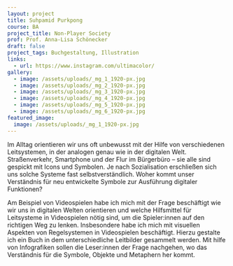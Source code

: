 ```yaml
---
layout: project
title: Suhpamid Purkpong
course: BA
project_title: Non-Player Society
prof: Prof. Anna-Lisa Schönecker
draft: false
project_tags: Buchgestaltung, Illustration
links:
  - url: https://www.instagram.com/ultimacolor/
gallery:
  - image: /assets/uploads/_mg_1_1920-px.jpg
  - image: /assets/uploads/_mg_2_1920-px.jpg
  - image: /assets/uploads/_mg_3_1920-px.jpg
  - image: /assets/uploads/_mg_4_1920-px.jpg
  - image: /assets/uploads/_mg_5_1920-px.jpg
  - image: /assets/uploads/_mg_6_1920-px.jpg
featured_image:
  image: /assets/uploads/_mg_1_1920-px.jpg
---
```

Im Alltag orientieren wir uns oft unbewusst mit der Hilfe von verschiedenen Leitsystemen, in der analogen genau wie in der digitalen Welt. Straßenverkehr, Smartphone und der Flur im Bürgerbüro –  sie alle sind gespickt mit Icons und Symbolen. Je nach Sozialisation  erschließen sich uns solche Systeme fast selbstverständlich. Woher kommt unser Verständnis für neu entwickelte Symbole zur Ausführung digitaler Funktionen?

Am Beispiel von Videospielen habe ich mich mit der Frage beschäftigt wie wir uns in digitalen Welten orientieren und welche Hilfsmittel für Leitsysteme in Videospielen nötig sind, um die Spieler:innen auf  den richtigen Weg zu lenken. Insbesondere habe ich mich mit visuellen Aspekten von Regelsystemen in Videospielen beschäftigt. Hierzu gestalte ich ein Buch in dem unterschiedliche Leitbilder gesammelt werden.  Mit hilfe von Infografiken sollen die Leser:innen der Frage nachgehen, wo das Verständnis für die Symbole, Objekte und Metaphern her kommt.